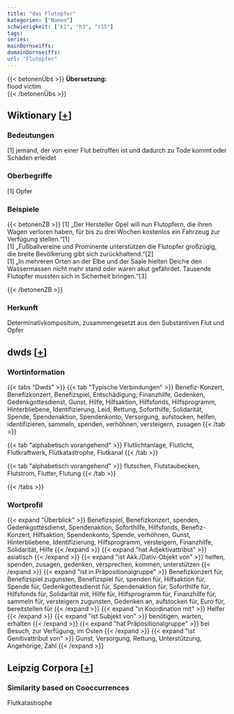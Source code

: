 ```yaml
---
title: "das Flutopfer"
kategorien: ["Nomen"]
schwierigkeit: ["k1", "h3", "r15"]
tags:
series:
mainDornseiffs:
domainDornseiffs:
url: "Flutopfer"
---
```


{{< betonenÜbs >}}
**Übersetzung:**  
flood victim  
{{< /betonenÜbs >}}

## Wiktionary [[+](https://de.wiktionary.org/wiki/Flutopfer)]

### Bedeutungen
[1] jemand, der von einer Flut betroffen ist und dadurch zu Tode kommt oder Schäden erleidet  

### Oberbegriffe
[1] Opfer  

### Beispiele
{{< betonenZB >}}
[1] „Der Hersteller Opel will nun Flutopfern, die ihren Wagen verloren haben, für bis zu drei Wochen kostenlos ein Fahrzeug zur Verfügung stellen.“[1]  
[1] „Fußballvereine und Prominente unterstützen die Flutopfer großzügig, die breite Bevölkerung gibt sich zurückhaltend.“[2]  
[1] „In mehreren Orten an der Elbe und der Saale hielten Deiche den Wassermassen nicht mehr stand oder waren akut gefährdet. Tausende Flutopfer mussten sich in Sicherheit bringen.“[3]  

{{< /betonenZB >}}
### Herkunft
Determinativkompositum, zusammengesetzt aus den Substantiven Flut und Opfer  



## dwds [[+](https://www.dwds.de/wb/Flutopfer)]

### Wortinformation
{{< tabs "Dwds" >}}
{{< tab "Typische Verbindungen" >}}
Benefiz-Konzert, Benefizkonzert, Benefizspiel, Entschädigung, Finanzhilfe, Gedenken, Gedenkgottesdienst, Gunst, Hilfe, Hilfsaktion, Hilfsfonds, Hilfsprogramm, Hinterbliebene, Identifizierung, Leid, Rettung, Soforthilfe, Solidarität, Spende, Spendenaktion, Spendenkonto, Versorgung, aufstocken, helfen, identifizieren, sammeln, spenden, verhöhnen, versteigern, zusagen
{{< /tab >}}

{{< tab "alphabetisch vorangehend" >}}
Flutlichtanlage, Flutlicht, Flutkraftwerk, Flutkatastrophe, Flutkanal
{{< /tab >}}

{{< tab "alphabetisch vorangehend" >}}
flutschen, Flutstaubecken, Flutstrom, Flutter, Flutung
{{< /tab >}}

{{< /tabs >}}

### Wortprofil
{{< expand "Überblick" >}} Benefizspiel, Benefizkonzert, spenden, Gedenkgottesdienst, Spendenaktion, Soforthilfe, Hilfsfonds, Benefiz-Konzert, Hilfsaktion, Spendenkonto, Spende, verhöhnen, Gunst, Hinterbliebene, Identifizierung, Hilfsprogramm, versteigern, Finanzhilfe, Solidarität, Hilfe {{< /expand >}}
{{< expand "hat Adjektivattribut" >}} asiatisch {{< /expand >}}
{{< expand "ist Akk./Dativ-Objekt von" >}} helfen, spenden, zusagen, gedenken, versprechen, kommen, unterstützen {{< /expand >}}
{{< expand "ist in Präpositionalgruppe" >}} Benefizkonzert für, Benefizspiel zugunsten, Benefizspiel für, spenden für, Hilfsaktion für, Spende für, Gedenkgottesdienst für, Spendenaktion für, Soforthilfe für, Hilfsfonds für, Solidarität mit, Hilfe für, Hilfsprogramm für, Finanzhilfe für, sammeln für, versteigern zugunsten, Gedenken an, aufstocken für, Euro für, bereitstellen für {{< /expand >}}
{{< expand "in Koordination mit" >}} Helfer {{< /expand >}}
{{< expand "ist Subjekt von" >}} benötigen, warten, erhalten {{< /expand >}}
{{< expand "hat Präpositionalgruppe" >}} bei Besuch, zur Verfügung, im Osten {{< /expand >}}
{{< expand "ist Genitivattribut von" >}} Gunst, Versorgung, Rettung, Unterstützung, Angehörige, Zahl {{< /expand >}}

## Leipzig Corpora [[+](https://corpora.uni-leipzig.de/en/res?word=Flutopfer&corpusId=deu_newscrawl-public_2018)]


### Similarity based on Cooccurrences
Flutkatastrophe

